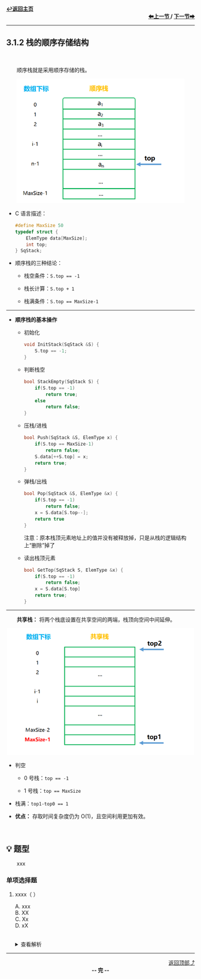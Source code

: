 <a name="top"></a>
<div align="left">
    <a href="/README.md"><b>↩返回主页</b></a>
</div>
<div align="right">
    <b>
    <a href="3.1.1%20栈的基本概念.md">⬅上一节 </a>
    /
    <a href="3.1.3%20栈的链式存储结构.md"> 下一节➡</a>
    </b>
</div>
<hr>

## 3.1.2 栈的顺序存储结构

<br>

&emsp;&emsp;顺序栈就是采用顺序存储的栈。

<div align="center">
    <img src="/pics/3/3.1.2(1).png" width=450>
</div>

+ C 语言描述：

    ```c
    #define MaxSize 50
    typedef struct {
        ElemType data[MaxSize];
        int top;
    } SqStack;
    ```

+ 顺序栈的三种结论：

    + 栈空条件：`S.top == -1`

    + 栈长计算：`S.top + 1`

    + 栈满条件：`S.top == MaxSize-1`

---

+ **顺序栈的基本操作**

    + 初始化

        ```c
        void InitStack(SqStack &S) {
            S.top == -1;
        }
        ```

    + 判断栈空

        ```c
        bool StackEmpty(SqStack S) {
            if(S.top == -1)
                return true;
            else
                return false;
        }
        ```

    + 压栈/进栈

        ```c
        bool Push(SqStack &S, ElemType x) {
            if(S.top == MaxSize-1)
                return false;
            S.data[++S.top] = x;
            return true;
        }
        ```

    + 弹栈/出栈

        ```c
        bool Pop(SqStack &S, ElemType &x) {
            if(S.top == -1)
                return false;
            x = S.data[S.top--];
            return true
        }
        ```

        注意：原本栈顶元素地址上的值并没有被释放掉，只是从栈的逻辑结构上“删除”掉了

    + 读出栈顶元素

        ```c
        bool GetTop(SqStack S, ElemType &x) {
            if(S.top == -1)
                return false;
            x = S.data[S.top]
            return true;
        }
        ```
---

&emsp;&emsp;**共享栈：** 将两个栈底设置在共享空间的两端，栈顶向空间中间延伸。

<div align="center">
    <img src="/pics/3/3.1.2(2).png" width=500>
</div>

+ 判空

    + 0 号栈：`top == -1`

    + 1 号栈：`top == MaxSize`

+ 栈满：`top1-top0 == 1`

+ **优点：** 存取时间复杂度仍为 O(1)，且空间利用更加有效。

<br>

## 💡 题型

&emsp;&emsp;xxx

### 单项选择题

1. xxxx（ ）

    A. xxx<br>
    B. XX<br>
    C. Xx<br>
    D. xX<br><br>
    <details>
    <summary>查看解析</summary>
    <p>答案：x</p>
    </details>

<hr>

<div align="right">
    <a href="#top">返回顶部⤴</a>
</div>

<div align="center">
    <b>-- 完 --</b>
</div>